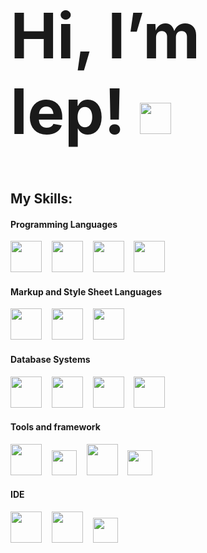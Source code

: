 <h1 style="font-size:100px"> Hi, I’m lep! <img src="https://user-images.githubusercontent.com/89125161/129862226-02689496-ad99-40b9-ab4c-beafc2856d45.gif" height="50"> </h1>
<h2>My Skills:</h2>

<div>
  <h4>Programming Languages</h4>
    <img src="https://user-images.githubusercontent.com/89125161/132885019-38be4bdf-78c8-46d8-bfed-85ad2f967de3.png" height="50">&nbsp;&nbsp;&nbsp;
    <img src="https://user-images.githubusercontent.com/89125161/132887055-980ab4b9-6721-4184-a78a-2d6e9f9cdb69.png" height="50">&nbsp;&nbsp;&nbsp;
    <img src="https://user-images.githubusercontent.com/89125161/132885477-31c04211-a02b-4bc8-a2e5-ab15b24e3487.png" height="50">&nbsp;&nbsp;&nbsp;
    <img src="https://user-images.githubusercontent.com/89125161/132947969-522ae21f-c594-4bfe-bbf0-cd3e871334b9.png" height="50">&nbsp;&nbsp;&nbsp;
  <h4>Markup and Style Sheet Languages</h4>
    <img src="https://user-images.githubusercontent.com/89125161/132889935-a559cdad-bfbe-4cdc-b95c-688172c9d5c0.png" height="50">&nbsp;&nbsp;&nbsp;
    <img src="https://user-images.githubusercontent.com/89125161/132889948-65e18c2a-8a74-4c3d-9a7e-6299e77da230.png" height="50">&nbsp;&nbsp;&nbsp;
    <img src="https://user-images.githubusercontent.com/89125161/132889927-1be821f0-4688-4757-9a0e-3b38d678553d.png" height="50">&nbsp;&nbsp;&nbsp;
  <h4>Database Systems</h4> 
    <img src="https://user-images.githubusercontent.com/89125161/129862315-92046e75-0046-4e1f-a543-cfe16f8f7fa6.png" height="50">&nbsp;&nbsp;&nbsp;
    <img src="https://user-images.githubusercontent.com/89125161/129862796-5e011df3-07b3-4d91-825d-d1c923361066.png" height="50">&nbsp;&nbsp;&nbsp;
    <img src="https://user-images.githubusercontent.com/89125161/132891049-5c206fc4-8683-4938-b434-250cba8dd5b4.png" height="50">&nbsp;&nbsp;&nbsp;
    <img src="https://user-images.githubusercontent.com/89125161/132889215-b3cb56c5-ce43-4036-b7b7-afba2d3f4776.png" height="50">&nbsp;&nbsp;&nbsp;
  <h4>Tools and framework</h4>
    <img src="https://user-images.githubusercontent.com/89125161/132887685-257b0831-5149-4fd0-9061-36f4fdc99760.png" height="50">&nbsp;&nbsp;&nbsp;
    <img src="https://user-images.githubusercontent.com/89125161/132888917-e6decb91-efd0-49e3-807a-c26794592504.png" height="40">&nbsp;&nbsp;&nbsp;
    <img src="https://user-images.githubusercontent.com/89125161/132892602-f1883899-1f8c-45f5-9da1-c1b6846909bd.png" height="50">&nbsp;&nbsp;&nbsp;
    <img src="https://user-images.githubusercontent.com/89125161/132888929-d0419e10-1d3f-4462-93db-7b5dd1a7c679.png" height="40">&nbsp;&nbsp;&nbsp;
  <h4>IDE</h4>
    <img src="https://user-images.githubusercontent.com/89125161/132889140-3bc508a2-2514-4032-8775-b6b446db1ef3.png" height="50">&nbsp;&nbsp;&nbsp;
    <img src="https://user-images.githubusercontent.com/89125161/129863772-a770109c-9642-4fa1-8df9-5a2d1612ad39.png" height="50">&nbsp;&nbsp;&nbsp;
    <img src="https://user-images.githubusercontent.com/89125161/129863752-535a5063-9737-41eb-bc50-53fda809cf47.png" height="40">&nbsp;&nbsp;&nbsp;
</div>
